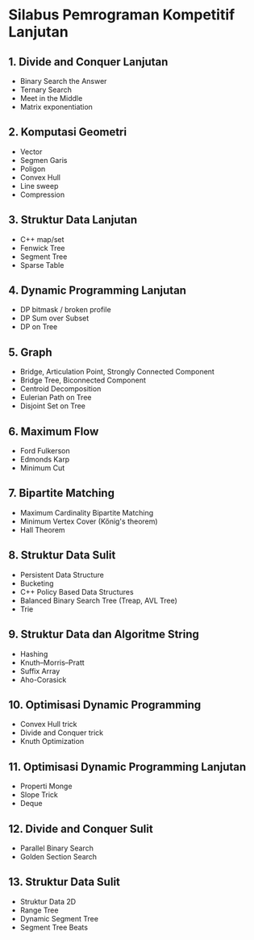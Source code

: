 # Silabus Pemrograman Kompetitif Lanjutan

## 1. Divide and Conquer Lanjutan

  * Binary Search the Answer
  * Ternary Search
  * Meet in the Middle
  * Matrix exponentiation

## 2. Komputasi Geometri

  * Vector
  * Segmen Garis
  * Poligon
  * Convex Hull
  * Line sweep
  * Compression

## 3. Struktur Data Lanjutan

  * C++ map/set
  * Fenwick Tree
  * Segment Tree
  * Sparse Table

## 4. Dynamic Programming Lanjutan

  * DP bitmask / broken profile
  * DP Sum over Subset
  * DP on Tree

## 5. Graph

  * Bridge, Articulation Point, Strongly Connected Component
  * Bridge Tree, Biconnected Component
  * Centroid Decomposition
  * Eulerian Path on Tree
  * Disjoint Set on Tree

## 6. Maximum Flow

  * Ford Fulkerson
  * Edmonds Karp
  * Minimum Cut

## 7. Bipartite Matching

  * Maximum Cardinality Bipartite Matching
  * Minimum Vertex Cover (Kőnig's theorem)
  * Hall Theorem

## 8. Struktur Data Sulit

  * Persistent Data Structure
  * Bucketing
  * C++ Policy Based Data Structures
  * Balanced Binary Search Tree (Treap, AVL Tree)
  * Trie

## 9. Struktur Data dan Algoritme String

  * Hashing
  * Knuth–Morris–Pratt
  * Suffix Array
  * Aho-Corasick

## 10. Optimisasi Dynamic Programming

  * Convex Hull trick
  * Divide and Conquer trick
  * Knuth Optimization

## 11. Optimisasi Dynamic Programming Lanjutan

  * Properti Monge
  * Slope Trick
  * Deque

## 12. Divide and Conquer Sulit

  * Parallel Binary Search
  * Golden Section Search

## 13. Struktur Data Sulit

  * Struktur Data 2D
  * Range Tree
  * Dynamic Segment Tree
  * Segment Tree Beats
